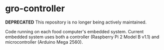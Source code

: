# gro-controller

**DEPRECATED**
This repository is no longer being actively maintained.

Code running on each food computer's embedded system. Current embedded system uses both a controller (Raspberry Pi 2 Model B v1.1) and microcontroller (Arduino Mega 2560).
